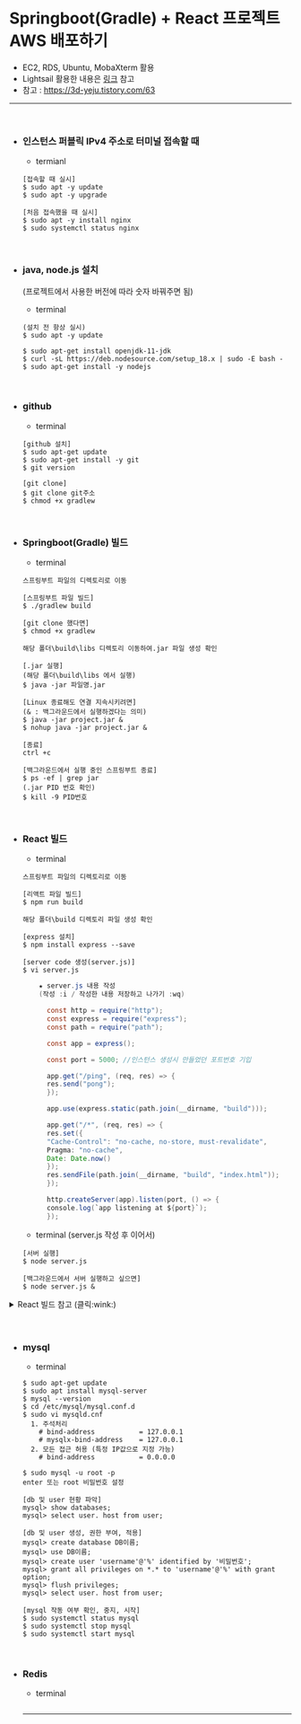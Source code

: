 # Springboot(Gradle) + React 프로젝트 AWS 배포하기
- EC2, RDS, Ubuntu, MobaXterm 활용
- Lightsail 활용한 내용은 [링크](https://github.com/Son-Sumin/springboot-test/tree/main/deployment/Lightsail) 참고
- 참고 : https://3d-yeju.tistory.com/63

* * *
<br>

- ### 인스턴스 퍼블릭 IPv4 주소로 터미널 접속할 때
  - termianl
  ```
  [접속할 때 실시]
  $ sudo apt -y update   
  $ sudo apt -y upgrade   
  
  [처음 접속했을 때 실시]
  $ sudo apt -y install nginx   
  $ sudo systemctl status nginx   
  ```
  <br>

- ### java, node.js 설치   
  (프로젝트에서 사용한 버전에 따라 숫자 바꿔주면 됨)   
  - terminal   
  ```
  (설치 전 항상 실시)
  $ sudo apt -y update
  
  $ sudo apt-get install openjdk-11-jdk
  $ curl -sL https://deb.nodesource.com/setup_18.x | sudo -E bash -   
  $ sudo apt-get install -y nodejs  
  ```
  <br>
  
- ### github  
  - terminal
  ```
  [github 설치]
  $ sudo apt-get update
  $ sudo apt-get install -y git
  $ git version
  
  [git clone]
  $ git clone git주소
  $ chmod +x gradlew
  ```
  <br>

- ### Springboot(Gradle) 빌드
  - terminal   
  ```
  스프링부트 파일의 디렉토리로 이동
  
  [스프링부트 파일 빌드]
  $ ./gradlew build

  [git clone 했다면]
  $ chmod +x gradlew

  해당 폴더\build\libs 디렉토리 이동하여.jar 파일 생성 확인

  [.jar 실행]
  (해당 폴더\build\libs 에서 실행)
  $ java -jar 파일명.jar

  [Linux 종료해도 연결 지속시키려면]
  (& : 백그라운드에서 실행하겠다는 의미)
  $ java -jar project.jar &
  $ nohup java -jar project.jar &

  [종료]
  ctrl +c 
  
  [백그라운드에서 실행 중인 스프링부트 종료]
  $ ps -ef | grep jar
  (.jar PID 번호 확인)
  $ kill -9 PID번호

  ```
 <br>

- ### React 빌드
  - terminal
  ```
  스프링부트 파일의 디렉토리로 이동

  [리액트 파일 빌드]
  $ npm run build
  
  해당 폴더\build 디렉토리 파일 생성 확인
  
  [express 설치]
  $ npm install express --save
  
  [server code 생성(server.js)]
  $ vi server.js
  ``` 
  ``` java script
      ★ server.js 내용 작성
      (작성 :i / 작성한 내용 저장하고 나가기 :wq)

        const http = require("http");
        const express = require("express");
        const path = require("path");

        const app = express();

        const port = 5000; //인스턴스 생성시 만들었던 포트번호 기입

        app.get("/ping", (req, res) => {
        res.send("pong");
        });

        app.use(express.static(path.join(__dirname, "build")));

        app.get("/*", (req, res) => {
        res.set({
        "Cache-Control": "no-cache, no-store, must-revalidate",
        Pragma: "no-cache",
        Date: Date.now()
        });
        res.sendFile(path.join(__dirname, "build", "index.html"));
        });

        http.createServer(app).listen(port, () => {
        console.log(`app listening at ${port}`);
        });
   ```
        
    
  - terminal (server.js 작성 후 이어서)
  ```   
  [서버 실행]
  $ node server.js
  
  [백그라운드에서 서버 실행하고 싶으면]
  $ node server.js &
  ```
      

<details>
    <summary> React 빌드 참고 (클릭:wink:) </summary> 
<br>
 
- 에러1   
  ```
  Creating an optimized production build...
  Failed to compile.

  Module not found: Error: Can't resolve '@ckeditor/ckeditor5-build-classic' in 'C:\bitacademy-bigdata-ai\eclipse-workspace\aws\CocktailprojectFront\src\board'

  ```
  
- 에러1 해결방법
  ```   
  package.json에 "dependencies"에 '@ckeditor/ckeditor5-build-classic' 관련 내용 확인

  [위 내용 있으면 다시 빌드]
  $ npm run build

  불가 시 node_modules 삭제

  $ npm run build 재실행
  $ npm install
  ```
<br>

- 에러2   
  ```
  Creating an optimized production build...
  Failed to compile.

  Module not found: Error: Can't resolve 'react-kakao-maps-sdk' in 'C:\bitacademy-bigdata-ai\eclipse-workspace\aws\CocktailprojectFront\src\map'
   ```
   
 - 에러2 해결방법   
  ``` 
  리액트 파일 있는 디렉토리로 이동하여
  $ npm install react-kakao-maps-sdk
  $ npm run build
  ```
  <br>
  
  - 모듈이 없다고 에러 발생할 경우 오류 내용에 맞게 아래 코드 실행
  ```
  $ npm install @ckeditor/ckeditor5-react
  $ npm install @ckeditor/ckeditor5-build-classic
  
  $ npm install react-kakao-maps-sdk
  ```
  <br>
  
- 추가내용   
  React 빌드 후 index.html이 공백 없는 것으로 확인될텐데 정상임!!   
 
<br>
</details>
<br><br>

- ### mysql   
  - terminal   
  ```
  $ sudo apt-get update
  $ sudo apt install mysql-server
  $ mysql --version
  $ cd /etc/mysql/mysql.conf.d
  $ sudo vi mysqld.cnf
    1. 주석처리
      # bind-address           = 127.0.0.1   
      # mysqlx-bind-address    = 127.0.0.1   
    2. 모든 접근 허용 (특정 IP값으로 지정 가능)
      # bind-address           = 0.0.0.0

  $ sudo mysql -u root -p
  enter 또는 root 비밀번호 설정
  
  [db 및 user 현황 파악]
  mysql> show databases;
  mysql> select user. host from user;
  
  [db 및 user 생성, 권한 부여, 적용]
  mysql> create database DB이름;
  mysql> use DB이름;
  mysql> create user 'username'@'%' identified by '비밀번호';
  mysql> grant all privileges on *.* to 'username'@'%' with grant option;
  mysql> flush privileges;
  mysql> select user. host from user;
  
  [mysql 작동 여부 확인, 중지, 시작]
  $ sudo systemctl status mysql
  $ sudo systemctl stop mysql
  $ sudo systemctl start mysql
  ```
  <br>
  
- ### Redis   
  - terminal   
  ```
  
  ```

  * * *
  <br>
  
  
